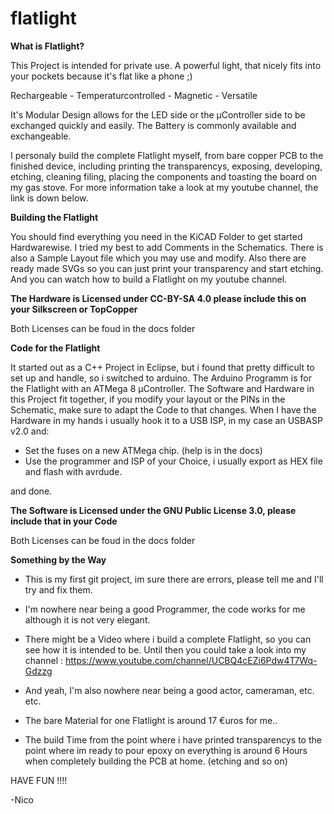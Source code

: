 # flatlight

__What is Flatlight?__

This Project is intended for private use. A powerful light, that nicely fits into your pockets because it's flat like a phone ;)

Rechargeable - Temperaturcontrolled - Magnetic - Versatile

It's Modular Design allows for the LED side or the µController side to be exchanged quickly and easily.
The Battery is commonly available and exchangeable.

I personaly build the complete Flatlight myself, from bare copper PCB to the finished device, including printing the transparencys, exposing, developing, etching, cleaning filing, placing the components and toasting the board on my gas stove.
For more information take a look at my youtube channel, the link is down below.


__Building the Flatlight__

You should find everything you need in the KiCAD Folder to get started Hardwarewise.
I tried my best to add Comments in the Schematics. 
There is also a Sample Layout file which you may use and modify.
Also there are ready made SVGs so you can just print your transparency and start etching.
And you can watch how to build a Flatlight on my youtube channel.

<B> The Hardware is Licensed under CC-BY-SA 4.0 please include this on your Silkscreen or TopCopper</B>

Both Licenses can be foud in the docs folder


__Code for the Flatlight__

It started out as a C++ Project in Eclipse, but i found that pretty difficult to set up and handle, so i switched to arduino.
The Arduino Programm is for the Flatlight with an ATMega 8 µController. The Software and Hardware in this Project fit together, if you modify your layout or the PINs in the Schematic, make sure to adapt the Code to that changes.
When I have the Hardware in my hands i usually hook it to a USB ISP, in my case an USBASP v2.0 and:

- Set the fuses on a new ATMega chip. (help is in the docs)
- Use the programmer and ISP of your Choice, i usually export as HEX file and flash with avrdude.

and done.

<B>The Software is Licensed under the GNU Public License 3.0, please include that in your Code</B>

Both Licenses can be foud in the docs folder


__Something by the Way__

- This is my first git project, im sure there are errors, please tell me and I'll try and fix them.

- I'm nowhere near being a good Programmer, the code works for me although it is not very elegant.

- There might be a Video where i build a complete Flatlight, so you can see how it is intended to be. Until then you could take a look into my channel : https://www.youtube.com/channel/UCBQ4cEZi6Pdw4T7Wq-Gdzzg 

- And yeah, I'm also nowhere near being a good actor, cameraman, etc. etc.

- The bare Material for one Flatlight is around 17 €uros for me..

- The build Time from the point where i have printed transparencys to the point where im ready to pour epoxy on everything is around 6 Hours when completely building the PCB at home. (etching and so on)


HAVE FUN !!!!

-Nico
